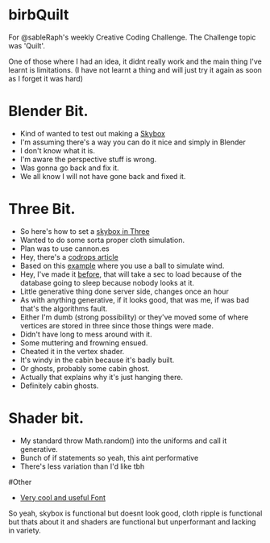 # birbQuilt


For @sableRaph's weekly Creative Coding Challenge. The Challenge topic was 'Quilt'.

One of those where I had an idea, it didnt really work and the main thing I've learnt is limitations. (I have not learnt a thing and will just try it again as soon as I forget it was hard)

# Blender Bit.
- Kind of wanted to test out making a [Skybox](https://en.wikipedia.org/wiki/Skybox_(video_games))
- I'm assuming there's a way you can do it nice and simply in Blender
- I don't know what it is.
- I'm aware the perspective stuff is wrong.
- Was gonna go back and fix it.
- We all know I will not have gone back and fixed it.

# Three Bit.
- So here's how to set a [skybox in Three ](https://r105.threejsfundamentals.org/threejs/lessons/threejs-backgrounds.html)
- Wanted to do some sorta proper cloth simulation.
- Plan was to use cannon.es
- Hey, there's a [codrops article](https://tympanus.net/codrops/2020/02/11/how-to-create-a-physics-based-3d-cloth-with-cannon-js-and-three-js/)
- Based on this [example](https://pmndrs.github.io/cannon-es/examples/threejs_cloth) where you use a ball to simulate wind.
- Hey, I've made it [before](https://neurot468.herokuapp.com/#/), that will take a sec to load because of the database going to sleep because nobody looks at it.
- Little generative thing done server side, changes once an hour
- As with anything generative, if it looks good, that was me, if was bad that's the algorithms fault.
- Either I'm dumb (strong possibility) or they've moved some of where vertices are stored in three since those things were made.
- Didn't have long to mess around with it.
- Some muttering and frowning ensued.
- Cheated it in the vertex shader.
- It's windy in the cabin because it's badly built.
- Or ghosts, probably some cabin ghost.
- Actually that explains why it's just hanging there.
- Definitely cabin ghosts.



# Shader bit.
- My standard throw Math.random() into the uniforms and call it generative.
- Bunch of if statements so yeah, this aint performative
- There's less variation than I'd like tbh



#Other
- [Very cool and useful Font](https://www.dafont.com/seeds.font)

So yeah, skybox is functional but doesnt look good, cloth ripple is functional but thats about it and shaders are functional but unperformant and lacking in variety.
